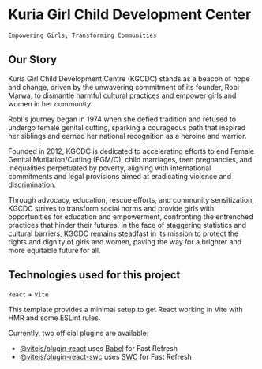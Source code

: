 # Kuria Girl Child Development Center

`Empowering Girls, Transforming Communities`

## Our Story

Kuria Girl Child Development Centre (KGCDC) stands as a beacon of hope and change, driven by the unwavering commitment of its founder, Robi Marwa, to dismantle harmful cultural practices and empower girls and women in her community.

Robi's journey began in 1974 when she defied tradition and refused to undergo female genital cutting, sparking a courageous path that inspired her siblings and earned her national recognition as a heroine and warrior.

Founded in 2012, KGCDC is dedicated to accelerating efforts to end Female Genital Mutilation/Cutting (FGM/C), child marriages, teen pregnancies, and inequalities perpetuated by poverty, aligning with international commitments and legal provisions aimed at eradicating violence and discrimination.

Through advocacy, education, rescue efforts, and community sensitization, KGCDC strives to transform social norms and provide girls with opportunities for education and empowerment, confronting the entrenched practices that hinder their futures. In the face of staggering statistics and cultural barriers, KGCDC remains steadfast in its mission to protect the rights and dignity of girls and women, paving the way for a brighter and more equitable future for all.


## Technologies used for this project

`React` + `Vite`

This template provides a minimal setup to get React working in Vite with HMR and some ESLint rules.

Currently, two official plugins are available:

- [@vitejs/plugin-react](https://github.com/vitejs/vite-plugin-react/blob/main/packages/plugin-react/README.md) uses [Babel](https://babeljs.io/) for Fast Refresh
- [@vitejs/plugin-react-swc](https://github.com/vitejs/vite-plugin-react-swc) uses [SWC](https://swc.rs/) for Fast Refresh
